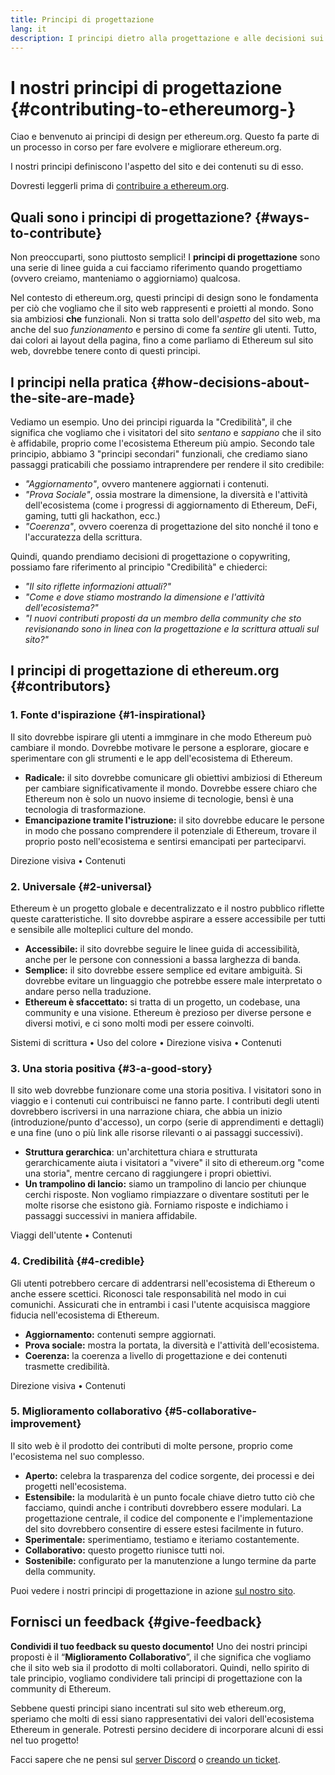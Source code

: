 ```yaml
---
title: Principi di progettazione
lang: it
description: I principi dietro alla progettazione e alle decisioni sui contenuti di ethereum.org
---
```


# I nostri principi di progettazione {#contributing-to-ethereumorg-}

<Emoji text=":wave:" size={1} /> Ciao e benvenuto ai principi di design per ethereum.org. Questo fa parte di un processo in corso per fare evolvere e migliorare ethereum.org.

I nostri principi definiscono l'aspetto del sito e dei contenuti su di esso.

Dovresti leggerli prima di [contribuire a ethereum.org](/contributing/).

## Quali sono i principi di progettazione? {#ways-to-contribute}

Non preoccuparti, sono piuttosto semplici! I **principi di progettazione** sono una serie di linee guida a cui facciamo riferimento quando progettiamo (ovvero creiamo, manteniamo o aggiorniamo) qualcosa.

Nel contesto di ethereum.org, questi principi di design sono le fondamenta per ciò che vogliamo che il sito web rappresenti e proietti al mondo. Sono sia ambiziosi **che** funzionali. Non si tratta solo dell'_aspetto_ del sito web, ma anche del suo _funzionamento_ e persino di come fa _sentire_ gli utenti. Tutto, dai colori ai layout della pagina, fino a come parliamo di Ethereum sul sito web, dovrebbe tenere conto di questi principi.

## I principi nella pratica {#how-decisions-about-the-site-are-made}

Vediamo un esempio. Uno dei principi riguarda la "Credibilità", il che significa che vogliamo che i visitatori del sito _sentano_ e _sappiano_ che il sito è affidabile, proprio come l'ecosistema Ethereum più ampio. Secondo tale principio, abbiamo 3 "principi secondari" funzionali, che crediamo siano passaggi praticabili che possiamo intraprendere per rendere il sito credibile:

- _"Aggiornamento"_, ovvero mantenere aggiornati i contenuti.
- _"Prova Sociale"_, ossia mostrare la dimensione, la diversità e l'attività dell'ecosistema (come i progressi di aggiornamento di Ethereum, DeFi, gaming, tutti gli hackathon, ecc.)
- _"Coerenza"_, ovvero coerenza di progettazione del sito nonché il tono e l'accuratezza della scrittura.

Quindi, quando prendiamo decisioni di progettazione o copywriting, possiamo fare riferimento al principio "Credibilità" e chiederci:

- _"Il sito riflette informazioni attuali?"_
- _"Come e dove stiamo mostrando la dimensione e l'attività dell'ecosistema?"_
- _"I nuovi contributi proposti da un membro della community che sto revisionando sono in linea con la progettazione e la scrittura attuali sul sito?"_

## I principi di progettazione di ethereum.org {#contributors}

### 1. Fonte d'ispirazione {#1-inspirational}

Il sito dovrebbe ispirare gli utenti a immginare in che modo Ethereum può cambiare il mondo. Dovrebbe motivare le persone a esplorare, giocare e sperimentare con gli strumenti e le app dell'ecosistema di Ethereum.

- **Radicale:** il sito dovrebbe comunicare gli obiettivi ambiziosi di Ethereum per cambiare significativamente il mondo. Dovrebbe essere chiaro che Ethereum non è solo un nuovo insieme di tecnologie, bensì è una tecnologia di trasformazione.
- **Emancipazione tramite l'istruzione:** il sito dovrebbe educare le persone in modo che possano comprendere il potenziale di Ethereum, trovare il proprio posto nell'ecosistema e sentirsi emancipati per parteciparvi.

Direzione visiva • Contenuti

### 2. Universale {#2-universal}

Ethereum è un progetto globale e decentralizzato e il nostro pubblico riflette queste caratteristiche. Il sito dovrebbe aspirare a essere accessibile per tutti e sensibile alle molteplici culture del mondo.

- **Accessibile:** il sito dovrebbe seguire le linee guida di accessibilità, anche per le persone con connessioni a bassa larghezza di banda.
- **Semplice:** il sito dovrebbe essere semplice ed evitare ambiguità. Si dovrebbe evitare un linguaggio che potrebbe essere male interpretato o andare perso nella traduzione.
- **Ethereum è sfaccettato:** si tratta di un progetto, un codebase, una community e una visione. Ethereum è prezioso per diverse persone e diversi motivi, e ci sono molti modi per essere coinvolti.

Sistemi di scrittura • Uso del colore • Direzione visiva • Contenuti

### 3. Una storia positiva {#3-a-good-story}

Il sito web dovrebbe funzionare come una storia positiva. I visitatori sono in viaggio e i contenuti cui contribuisci ne fanno parte. I contributi degli utenti dovrebbero iscriversi in una narrazione chiara, che abbia un inizio (introduzione/punto d'accesso), un corpo (serie di apprendimenti e dettagli) e una fine (uno o più link alle risorse rilevanti o ai passaggi successivi).

- **Struttura gerarchica**: un'architettura chiara e strutturata gerarchicamente aiuta i visitatori a "vivere" il sito di ethereum.org "come una storia", mentre cercano di raggiungere i propri obiettivi.
- **Un trampolino di lancio:** siamo un trampolino di lancio per chiunque cerchi risposte. Non vogliamo rimpiazzare o diventare sostituti per le molte risorse che esistono già. Forniamo risposte e indichiamo i passaggi successivi in maniera affidabile.

Viaggi dell'utente • Contenuti

### 4. Credibilità {#4-credible}

Gli utenti potrebbero cercare di addentrarsi nell'ecosistema di Ethereum o anche essere scettici. Riconosci tale responsabilità nel modo in cui comunichi. Assicurati che in entrambi i casi l'utente acquisisca maggiore fiducia nell'ecosistema di Ethereum.

- **Aggiornamento:** contenuti sempre aggiornati.
- **Prova sociale:** mostra la portata, la diversità e l'attività dell'ecosistema.
- **Coerenza:** la coerenza a livello di progettazione e dei contenuti trasmette credibilità.

Direzione visiva • Contenuti

### 5. Miglioramento collaborativo {#5-collaborative-improvement}

Il sito web è il prodotto dei contributi di molte persone, proprio come l'ecosistema nel suo complesso.

- **Aperto:** celebra la trasparenza del codice sorgente, dei processi e dei progetti nell'ecosistema.
- **Estensibile:** la modularità è un punto focale chiave dietro tutto ciò che facciamo, quindi anche i contributi dovrebbero essere modulari. La progettazione centrale, il codice del componente e l'implementazione del sito dovrebbero consentire di essere estesi facilmente in futuro.
- **Sperimentale:** sperimentiamo, testiamo e iteriamo costantemente.
- **Collaborativo:** questo progetto riunisce tutti noi.
- **Sostenibile:** configurato per la manutenzione a lungo termine da parte della community.

Puoi vedere i nostri principi di progettazione in azione [sul nostro sito](/).

## Fornisci un feedback {#give-feedback}

**Condividi il tuo feedback su questo documento!** Uno dei nostri principi proposti è il “**Miglioramento Collaborativo**”, il che significa che vogliamo che il sito web sia il prodotto di molti collaboratori. Quindi, nello spirito di tale principio, vogliamo condividere tali principi di progettazione con la community di Ethereum.

Sebbene questi principi siano incentrati sul sito web ethereum.org, speriamo che molti di essi siano rappresentativi dei valori dell'ecosistema Ethereum in generale. Potresti persino decidere di incorporare alcuni di essi nel tuo progetto!

Facci sapere che ne pensi sul [server Discord](https://discord.gg/ethereum-org) o [creando un ticket](https://github.com/ethereum/ethereum-org-website/issues/new?assignees=&labels=Type%3A+Feature&template=feature_request.yaml&title=).
